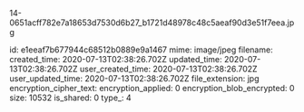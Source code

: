 14-0651acff782e7a18653d7530d6b27_b1721d48978c48c5aeaf90d3e51f7eea.jpg

id: e1eeaf7b677944c68512b0889e9a1467
mime: image/jpeg
filename: 
created_time: 2020-07-13T02:38:26.702Z
updated_time: 2020-07-13T02:38:26.702Z
user_created_time: 2020-07-13T02:38:26.702Z
user_updated_time: 2020-07-13T02:38:26.702Z
file_extension: jpg
encryption_cipher_text: 
encryption_applied: 0
encryption_blob_encrypted: 0
size: 10532
is_shared: 0
type_: 4